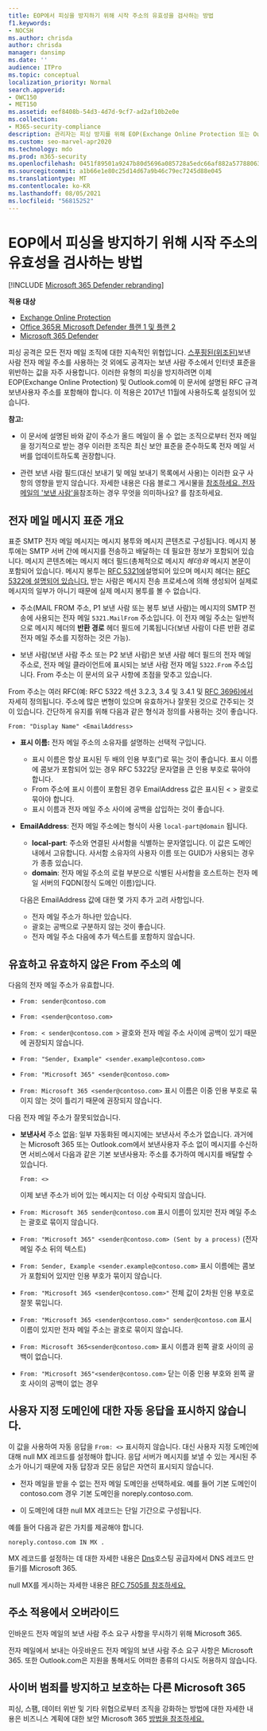 ```yaml
---
title: EOP에서 피싱을 방지하기 위해 시작 주소의 유효성을 검사하는 방법
f1.keywords:
- NOCSH
ms.author: chrisda
author: chrisda
manager: dansimp
ms.date: ''
audience: ITPro
ms.topic: conceptual
localization_priority: Normal
search.appverid:
- OWC150
- MET150
ms.assetid: eef8408b-54d3-4d7d-9cf7-ad2af10b2e0e
ms.collection:
- M365-security-compliance
description: 관리자는 피싱 방지를 위해 EOP(Exchange Online Protection 또는 Outlook.com)에서 수락 또는 거부하는 전자 메일 주소 유형에 대해 Outlook 있습니다.
ms.custom: seo-marvel-apr2020
ms.technology: mdo
ms.prod: m365-security
ms.openlocfilehash: 0451f89501a9247b80d5696a085728a5edc66af882a57788063e702733c9cd97
ms.sourcegitcommit: a1b66e1e80c25d14d67a9b46c79ec7245d88e045
ms.translationtype: MT
ms.contentlocale: ko-KR
ms.lasthandoff: 08/05/2021
ms.locfileid: "56815252"
---
```

# <a name="how-eop-validates-the-from-address-to-prevent-phishing"></a>EOP에서 피싱을 방지하기 위해 시작 주소의 유효성을 검사하는 방법

[!INCLUDE [Microsoft 365 Defender rebranding](../includes/microsoft-defender-for-office.md)]

**적용 대상**
- [Exchange Online Protection](exchange-online-protection-overview.md)
- [Office 365용 Microsoft Defender 플랜 1 및 플랜 2](defender-for-office-365.md)
- [Microsoft 365 Defender](../defender/microsoft-365-defender.md)

피싱 공격은 모든 전자 메일 조직에 대한 지속적인 위협입니다. [스푸핑된(위조된)](anti-spoofing-protection.md)보낸 사람 전자 메일 주소를 사용하는 것 외에도 공격자는 보낸 사람 주소에서 인터넷 표준을 위반하는 값을 자주 사용합니다. 이러한 유형의 피싱을 방지하려면 이제 EOP(Exchange Online Protection) 및 Outlook.com에 이 문서에 설명된 RFC 규격 보낸사용자 주소를 포함해야 합니다. 이 적용은 2017년 11월에 사용하도록 설정되어 있습니다.

**참고:**

- 이 문서에 설명된 바와 같이 주소가 올드 메일이 올 수 없는 조직으로부터 전자 메일을 정기적으로 받는 경우 이러한 조직은 최신 보안 표준을 준수하도록 전자 메일 서버를 업데이트하도록 권장합니다.

- 관련 보낸 사람 필드(대신 보내기 및 메일 보내기 목록에서 사용)는 이러한 요구 사항의 영향을 받지 않습니다. 자세한 내용은 다음 블로그 게시물을 [참조하세요. 전자 메일의 '보낸 사람'을](/archive/blogs/tzink/what-do-we-mean-when-we-refer-to-the-sender-of-an-email)참조하는 경우 무엇을 의미하나요? 를 참조하세요.

## <a name="an-overview-of-email-message-standards"></a>전자 메일 메시지 표준 개요

표준 SMTP 전자 메일 메시지는 메시지 봉투와 메시지 콘텐츠로 구성됩니다.  메시지 봉투에는 SMTP 서버 간에 메시지를 전송하고 배달하는 데 필요한 정보가 포함되어 있습니다. 메시지 콘텐츠에는 메시지 헤더 필드(총체적으로 메시지 *헤더)와* 메시지 본문이 포함되어 있습니다. 메시지 봉투는 [RFC 5321에](https://tools.ietf.org/html/rfc5321)설명되어 있으며 메시지 헤더는 [RFC 5322에 설명되어 있습니다.](https://tools.ietf.org/html/rfc5322) 받는 사람은 메시지 전송 프로세스에 의해 생성되어 실제로 메시지의 일부가 아니기 때문에 실제 메시지 봉투를 볼 수 없습니다.

- 주소(MAIL FROM 주소, P1 보낸 사람 또는 봉투 보낸 사람)는 메시지의 SMTP 전송에 사용되는 전자 메일 `5321.MailFrom` 주소입니다.  이 전자 메일 주소는 일반적으로 메시지 헤더의 **반환 경로** 헤더 필드에 기록됩니다(보낸 사람이 다른  반환 경로 전자 메일 주소를 지정하는 것은 가능).

- 보낸 사람(보낸 사람 주소 또는 P2 보낸 사람)은 보낸 사람 헤더 필드의 전자 메일 주소로, 전자 메일 클라이언트에 표시되는 보낸 사람 전자 메일 `5322.From` 주소입니다.  From 주소는 이 문서의 요구 사항에 초점을 맞추고 있습니다.

From 주소는 여러 RFC(예: RFC 5322 섹션 3.2.3, 3.4 및 3.4.1 및 [RFC 3696)에서](https://tools.ietf.org/html/rfc3696)자세히 정의됩니다. 주소에 많은 변형이 있으며 유효하거나 잘못된 것으로 간주되는 것이 있습니다. 간단하게 유지를 위해 다음과 같은 형식과 정의를 사용하는 것이 좋습니다.

`From: "Display Name" <EmailAddress>`

- **표시 이름:** 전자 메일 주소의 소유자를 설명하는 선택적 구입니다.

  - 표시 이름은 항상 표시된 두 배의 인용 부호(")로 묶는 것이 좋습니다. 표시 이름에 콤보가  포함되어 있는 경우 RFC 5322당 문자열을 큰 인용 부호로 묶아야 합니다.
  - From 주소에 표시 이름이 포함된 경우 EmailAddress 값은 표시된 < > 괄호로 묶아야 합니다.
  - 표시 이름과 전자 메일 주소 사이에 공백을 삽입하는 것이 좋습니다.

- **EmailAddress**: 전자 메일 주소에는 형식이 사용 `local-part@domain` 됩니다.

  - **local-part**: 주소와 연결된 사서함을 식별하는 문자열입니다. 이 값은 도메인 내에서 고유합니다. 사서함 소유자의 사용자 이름 또는 GUID가 사용되는 경우가 종종 있습니다.
  - **domain**: 전자 메일 주소의 로컬 부분으로 식별된 사서함을 호스트하는 전자 메일 서버의 FQDN(정식 도메인 이름)입니다.

  다음은 EmailAddress 값에 대한 몇 가지 추가 고려 사항입니다.

  - 전자 메일 주소가 하나만 있습니다.
  - 괄호는 공백으로 구분하지 않는 것이 좋습니다.
  - 전자 메일 주소 다음에 추가 텍스트를 포함하지 않습니다.

## <a name="examples-of-valid-and-invalid-from-addresses"></a>유효하고 유효하지 않은 From 주소의 예

다음의 전자 메일 주소가 유효합니다.

- `From: sender@contoso.com`

- `From: <sender@contoso.com>`

- `From: < sender@contoso.com >` 괄호와 전자 메일 주소 사이에 공백이 있기 때문에 권장되지 않습니다.

- `From: "Sender, Example" <sender.example@contoso.com>`

- `From: "Microsoft 365" <sender@contoso.com>`

- `From: Microsoft 365 <sender@contoso.com>` 표시 이름은 이중 인용 부호로 묶이지 않는 것이 틀리기 때문에 권장되지 않습니다.

다음 전자 메일 주소가 잘못되었습니다.

- **보낸사서** 주소 없음: 일부 자동화된 메시지에는 보낸사서 주소가 없습니다. 과거에는 Microsoft 365 또는 Outlook.com에서 보낸사용자 주소 없이 메시지를 수신하면 서비스에서 다음과 같은 기본 보낸사용자: 주소를 추가하여 메시지를 배달할 수 있습니다.

  `From: <>`

  이제 보낸 주소가 비어 있는 메시지는 더 이상 수락되지 않습니다.

- `From: Microsoft 365 sender@contoso.com` 표시 이름이 있지만 전자 메일 주소는 괄호로 묶이지 않습니다.

- `From: "Microsoft 365" <sender@contoso.com> (Sent by a process)` (전자 메일 주소 뒤의 텍스트)

- `From: Sender, Example <sender.example@contoso.com>` 표시 이름에는 콤보가 포함되어 있지만 인용 부호가 묶이지 않습니다.

- `From: "Microsoft 365 <sender@contoso.com>"` 전체 값이 2차원 인용 부호로 잘못 묶입니다.

- `From: "Microsoft 365 <sender@contoso.com>" sender@contoso.com` 표시 이름이 있지만 전자 메일 주소는 괄호로 묶이지 않습니다.

- `From: Microsoft 365<sender@contoso.com>` 표시 이름과 왼쪽 괄호 사이의 공백이 없습니다.

- `From: "Microsoft 365"<sender@contoso.com>` 닫는 이중 인용 부호와 왼쪽 괄호 사이의 공백이 없는 경우

## <a name="suppress-auto-replies-to-your-custom-domain"></a>사용자 지정 도메인에 대한 자동 응답을 표시하지 않습니다.

이 값을 사용하여 자동 응답을 `From: <>` 표시하지 않습니다. 대신 사용자 지정 도메인에 대해 null MX 레코드를 설정해야 합니다. 응답 서버가 메시지를 보낼 수 있는 게시된 주소가 아니기 때문에 자동 답장과 모든 응답은 자연히 표시되지 않습니다.

- 전자 메일을 받을 수 없는 전자 메일 도메인을 선택하세요. 예를 들어 기본 도메인이 contoso.com 경우 기본 도메인을 noreply.contoso.com.

- 이 도메인에 대한 null MX 레코드는 단일 기간으로 구성됩니다.

예를 들어 다음과 같은 가치를 제공해야 합니다.

```text
noreply.contoso.com IN MX .
```

MX 레코드를 설정하는 데 대한 자세한 내용은 [Dns](../../admin/get-help-with-domains/create-dns-records-at-any-dns-hosting-provider.md)호스팅 공급자에서 DNS 레코드 만들기를 Microsoft 365.

null MX를 게시하는 자세한 내용은 [RFC 7505를 참조하세요.](https://tools.ietf.org/html/rfc7505)

## <a name="override-from-address-enforcement"></a>주소 적용에서 오버라이드

인바운드 전자 메일의 보낸 사람 주소 요구 사항을 무시하기 위해 Microsoft 365. [](create-safe-sender-lists-in-office-365.md)

전자 메일에서 보내는 아웃바운드 전자 메일의 보낸 사람 주소 요구 사항은 Microsoft 365. 또한 Outlook.com은 지원을 통해서도 어떠한 종류의 다시도 허용하지 않습니다.

## <a name="other-ways-to-prevent-and-protect-against-cybercrimes-in-microsoft-365"></a>사이버 범죄를 방지하고 보호하는 다른 Microsoft 365

피싱, 스팸, 데이터 위반 및 기타 위협으로부터 조직을 강화하는 방법에 대한 자세한 내용은 비즈니스 계획에 대한 보안 Microsoft 365 [방법을 참조하세요.](../../admin/security-and-compliance/secure-your-business-data.md)